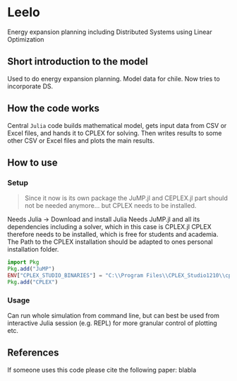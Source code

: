 # Leelo
Energy expansion planning including Distributed Systems using Linear Optimization

## Short introduction to the model

Used to do energy expansion planning. Model data for chile. Now tries to incorporate DS.

## How the code works

Central `Julia` code builds mathematical model, gets input data from CSV or Excel files, and hands it to CPLEX for solving. Then writes results to some other CSV or Excel files and plots the main results.

## How to use

### Setup

> Since it now is its own package the JuMP.jl and CEPLEX.jl part should not be needed anymore... but CPLEX needs to be installed.

Needs Julia -> Download and install Julia
Needs JuMP.jl and all its dependencies including a solver, which in this case is CPLEX.jl
CPLEX therefore needs to be installed, which is free for students and academia. The Path to the CPLEX installation should be adapted to ones personal installation folder.

```Julia
import Pkg
Pkg.add("JuMP")
ENV["CPLEX_STUDIO_BINARIES"] = "C:\\Program Files\\CPLEX_Studio1210\\cplex\\bin\\x86-64_win\\"
Pkg.add("CPLEX")
```

### Usage

Can run whole simulation from command line, but can best be used from interactive Julia session (e.g. REPL) for more granular control of plotting etc.

## References

If someone uses this code please cite the following paper: blabla
